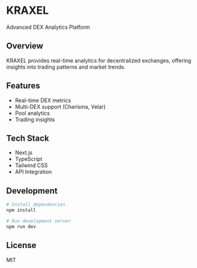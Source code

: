 # KRAXEL

Advanced DEX Analytics Platform

## Overview
KRAXEL provides real-time analytics for decentralized exchanges, offering insights into trading patterns and market trends.

## Features
- Real-time DEX metrics
- Multi-DEX support (Charisma, Velar)
- Pool analytics
- Trading insights

## Tech Stack
- Next.js
- TypeScript
- Tailwind CSS
- API Integration

## Development

```bash
# Install dependencies
npm install

# Run development server
npm run dev
```

## License
MIT
